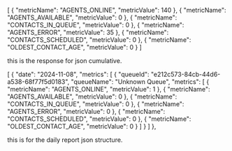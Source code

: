 [
  {
    "metricName": "AGENTS_ONLINE",
    "metricValue": 140
  },
  {
    "metricName": "AGENTS_AVAILABLE",
    "metricValue": 0
  },
  {
    "metricName": "CONTACTS_IN_QUEUE",
    "metricValue": 0
  },
  {
    "metricName": "AGENTS_ERROR",
    "metricValue": 35
  },
  {
    "metricName": "CONTACTS_SCHEDULED",
    "metricValue": 0
  },
  {
    "metricName": "OLDEST_CONTACT_AGE",
    "metricValue": 0
  }
]

this is the response for json cumulative.

[
  {
    "date": "2024-11-08",
    "metrics": [
      {
        "queueId": "e212c573-84cb-44d6-a538-68f77f5d0183",
        "queueName": "Unknown Queue",
        "metrics": [
          {
            "metricName": "AGENTS_ONLINE",
            "metricValue": 1
          },
          {
            "metricName": "AGENTS_AVAILABLE",
            "metricValue": 0
          },
          {
            "metricName": "CONTACTS_IN_QUEUE",
            "metricValue": 0
          },
          {
            "metricName": "AGENTS_ERROR",
            "metricValue": 0
          },
          {
            "metricName": "CONTACTS_SCHEDULED",
            "metricValue": 0
          },
          {
            "metricName": "OLDEST_CONTACT_AGE",
            "metricValue": 0
          }
        ]
      }
    ]
  },

  this is for the daily report json structure.
